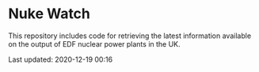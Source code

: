 # Nuke Watch

This repository includes code for retrieving the latest information available on the output of EDF nuclear power plants in the UK.

Last updated: 2020-12-19 00:16